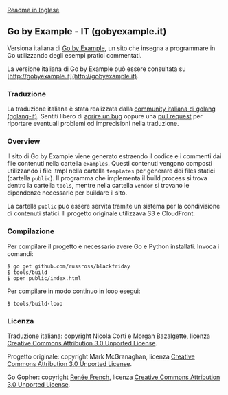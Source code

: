 [Readme in Inglese](https://github.com/golangit/gobyexample-it/blob/master/README.md)

## Go by Example - IT (gobyexample.it)

Versiona italiana di [Go by Example](https://gobyexample.com),
un sito che insegna a programmare in Go utilizzando
degli esempi pratici commentati.

La versione italiana di Go by Example può essere consultata su 
[http://gobyexample.it](http://gobyexample.it).

### Traduzione

La traduzione italiana è stata realizzata dalla [community italiana di golang (golang-it)](http://golangit.github.io).
Sentiti libero di [aprire un bug](https://github.com/golangit/gobyexample-it/issues) oppure una [pull request](https://github.com/golangit/gobyexample-it/pulls) per riportare eventuali problemi od imprecisioni nella traduzione.

### Overview

Il sito di Go by Example viene generato estraendo il codice
e i commenti dai file contenuti nella cartella `examples`.
Questi contenuti vengono composti utilizzando i file .tmpl
nella cartella `templates` per generare dei files statici
(cartella `public`).
Il programma che implementa il build process si trova dentro
la cartella `tools`, mentre nella cartella `vendor` si trovano
le dipendenze necessarie per buildare il sito.

La cartella `public` può essere servita tramite un sistema
per la condivisione di contenuti statici. Il progetto originale
utilizzava S3 e CloudFront.

### Compilazione

Per compilare il progetto è necessario avere Go e Python installati.
Invoca i comandi:

```console
$ go get github.com/russross/blackfriday
$ tools/build
$ open public/index.html
```

Per compilare in modo continuo in loop esegui:

```console
$ tools/build-loop
```

### Licenza

Traduzione italiana: copyright Nicola Corti e Morgan Bazalgette, licenza
[Creative Commons Attribution 3.0 Unported License](http://creativecommons.org/licenses/by/3.0/).

Progetto originale: copyright Mark McGranaghan, licenza
[Creative Commons Attribution 3.0 Unported License](http://creativecommons.org/licenses/by/3.0/).

Go Gopher: copyright [Renée French](http://reneefrench.blogspot.com/), licenza
[Creative Commons Attribution 3.0 Unported License](http://creativecommons.org/licenses/by/3.0/).
